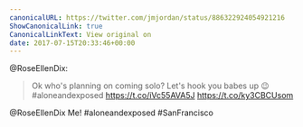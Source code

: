 ```yaml
---
canonicalURL: https://twitter.com/jmjordan/status/886322924054921216
ShowCanonicalLink: true
CanonicalLinkText: View original on
date: 2017-07-15T20:33:46+00:00
---
```

@RoseEllenDix:

> Ok who's planning on coming solo? Let's hook you babes up 😉 #aloneandexposed https://t.co/iVc55AVA5J https://t.co/ky3CBCUsom

@RoseEllenDix Me! #aloneandexposed #SanFrancisco